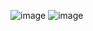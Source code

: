 ![image](https://github.com/shivam2k2/Stock-price-prediction/assets/117768195/6988395b-15c6-423e-ab7e-9254dac20ca1)
![image](https://github.com/shivam2k2/Stock-price-prediction/assets/117768195/df8ddc00-7036-4e48-a994-778cfe13feca)
